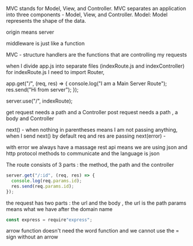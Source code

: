 MVC stands for Model, View, and Controller. MVC separates an application into three components - Model, View, and Controller. Model: Model represents the shape of the data.

origin means server 

middleware is just like a function 

MVC - structure
handlers are the functions that are controlling my requests

when I divide app.js into separate files (indexRoute.js and indexController)
for indexRoute.js I need to import Router,


app.get("/", (req, res) => {
  console.log("I am a Main Server Route");
  res.send("Hi from server");
});

server.use("/", indexRoute);

get request needs a path and a Controller
post request needs a path , a body and Controller


next() - when nothing in parentheses means I am not passing anything, when I send next() by default req and res are passing 
next(error) -

with error we always have a massage 
rest api means we are using json and http protocol methods to communicate and the language is json

The route consists of 3 parts : the method, the path and the controller

```js
server.get("/:id", (req, res) => {
  console.log(req.params.id);
  res.send(req.params.id);
});
```
the request has two parts : the url and the body ,
the url is the path 
params means what we have after the domain name


```js
const express = require"express";

```

arrow function doesn't need the word function and we cannot use the = sign without an arrow 